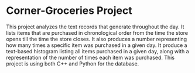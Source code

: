 # Corner-Groceries Project

This project analyzes the text records that generate throughout the day. 
It lists items that are purchased in chronological order from the time the store opens till the time the store closes. 
It also produces a number representing how many times a specific item was purchased in a given day. 
It produce a text-based histogram listing all items purchased in a given day, along with a representation of the number of times each item was purchased. 
This project is using both C++ and Python for the database.
